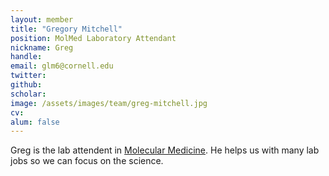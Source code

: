```yaml
---
layout: member
title: "Gregory Mitchell"
position: MolMed Laboratory Attendant
nickname: Greg
handle: 
email: glm6@cornell.edu
twitter: 
github: 
scholar: 
image: /assets/images/team/greg-mitchell.jpg
cv: 
alum: false
---
```

Greg is the lab attendent in [Molecular Medicine]. He helps us with many lab jobs so we can focus on the science. 

[Molecular Medicine]: https://www.vet.cornell.edu/departments/molecular-medicine
